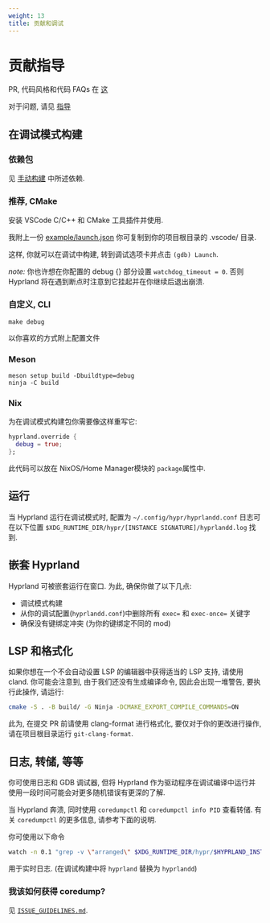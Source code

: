 ```yaml
---
weight: 13
title: 贡献和调试
---
```


# 贡献指导

PR, 代码风格和代码 FAQs 在 [这](./PR-Guidelines)

对于问题, 请见
[指导](https://github.com/hyprwm/Hyprland/blob/main/docs/ISSUE_GUIDELINES.md)

## 在调试模式构建

### 依赖包

见 [手动构建](https://wiki.hyprland.org/Getting-Started/Installation/#manual-manual-build) 中所述依赖.

### 推荐, CMake

安装 VSCode C/C++ 和 CMake 工具插件并使用.

我附上一份
[example/launch.json](https://github.com/hyprwm/Hyprland/blob/main/example/launch.json)
你可复制到你的项目根目录的 .vscode/ 目录.

这样, 你就可以在调试中构建, 转到调试选项卡并点击
`(gdb) Launch`.

_note:_ 你也许想在你配置的 debug {} 部分设置 `watchdog_timeout = 0`.
否则 Hyprland 将在遇到断点时注意到它挂起并在你继续后退出崩溃.

### 自定义, CLI

`make debug`

以你喜欢的方式附上配置文件

### Meson

```console
meson setup build -Dbuildtype=debug
ninja -C build
```

### Nix

为在调试模式构建包你需要像这样重写它:

```nix
hyprland.override {
  debug = true;
};
```

此代码可以放在 NixOS/Home Manager模块的 `package`属性中.

## 运行
当 Hyprland 运行在调试模式时, 配置为
`~/.config/hypr/hyprlandd.conf` 日志可在以下位置
`$XDG_RUNTIME_DIR/hypr/[INSTANCE SIGNATURE]/hyprlandd.log` 找到.

## 嵌套 Hyprland


Hyprland 可被嵌套运行在窗口. 为此, 确保你做了以下几点:

- 调试模式构建
- 从你的调试配置(`hyprlandd.conf`)中删除所有 `exec=` 和 `exec-once=` 关键字
- 确保没有键绑定冲突 (为你的键绑定不同的 mod) 

## LSP 和格式化

如果你想在一个不会自动设置 LSP 的编辑器中获得适当的 LSP 支持, 请使用 cland.
你可能会注意到, 由于我们还没有生成编译命令, 因此会出现一堆警告, 要执行此操作, 请运行:

```sh
cmake -S . -B build/ -G Ninja -DCMAKE_EXPORT_COMPILE_COMMANDS=ON
```

此为, 在提交 PR 前请使用 clang-format 进行格式化,
要仅对于你的更改进行操作, 请在项目根目录运行 `git-clang-format`.

## 日志, 转储, 等等

你可使用日志和 GDB 调试器, 但将 Hyprland 作为驱动程序在调试编译中运行并使用一段时间可能会对更多随机错误有更深的了解.

当 Hyprland 奔溃, 同时使用 `coredumpctl` 和 `coredumpctl info PID` 查看转储.
有关 `coredumpctl` 的更多信息, 请参考下面的说明.

你可使用以下命令

```sh
watch -n 0.1 "grep -v \"arranged\" $XDG_RUNTIME_DIR/hypr/$HYPRLAND_INSTANCE_SIGNATURE/hyprland.log | tail -n 40"
```

用于实时日志. (在调试构建中将 `hyprland` 替换为 `hyprlandd`)

### 我该如何获得 coredump?

见
[`ISSUE_GUIDELINES.md`](https://github.com/hyprwm/Hyprland/blob/main/docs/ISSUE_GUIDELINES.md).
